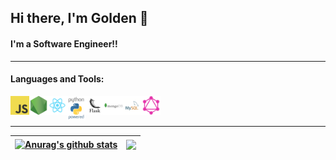 ## Hi there, I'm Golden 👋

#### I'm a Software Engineer!!

---

#### Languages and Tools:

<img align="left" width='30px' src="https://raw.githubusercontent.com/github/explore/80688e429a7d4ef2fca1e82350fe8e3517d3494d/topics/javascript/javascript.png" />

<img align="left" width='30px'  src="https://raw.githubusercontent.com/github/explore/80688e429a7d4ef2fca1e82350fe8e3517d3494d/topics/nodejs/nodejs.png" />

<img align="left" width='30px' src="https://raw.githubusercontent.com/github/explore/80688e429a7d4ef2fca1e82350fe8e3517d3494d/topics/react/react.png" />

<img align="left" width='30px' src="https://github.com/Goldenbwuoy/Goldenbwuoy/blob/main/python.png?raw=true" />

<img align="left" width='30px' src="https://github.com/Goldenbwuoy/Goldenbwuoy/blob/main/flask.jpeg?raw=true" />

<img align="left" width='30px' src="https://github.com/Goldenbwuoy/Goldenbwuoy/blob/main/mongodb.png?raw=true" />

<img align="left" width='30px' src="https://github.com/Goldenbwuoy/Goldenbwuoy/blob/main/mysql.png?raw=true" />

<img align="left" width='30px' src="https://raw.githubusercontent.com/github/explore/5c058a388828bb5fde0bcafd4bc867b5bb3f26f3/topics/graphql/graphql.png" />

<br />
<br />

  
---

| <a href="https://github.com/Goldenbwuoy/github-readme-stats"><img align="center" src="https://github-readme-stats.vercel.app/api?username=Goldenbwuoy&show_icons=true&include_all_commits=true&theme=buefy&hide_border=true" alt="Anurag's github stats" /></a> | <a href="https://github.com/Goldenbwuoy/github-readme-stats"><img align="center" src="https://github-readme-stats.vercel.app/api/top-langs/?username=Goldenbwuoy&layout=compact&theme=buefy&hide_border=true" /></a> |
| ------------- | ------------- |
